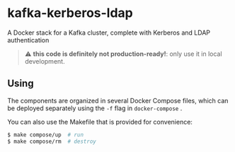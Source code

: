 # kafka-kerberos-ldap

A Docker stack for a Kafka cluster, complete with Kerberos and LDAP
authentication

> :warning: **this code is definitely not production-ready!**: only use it in
> local development.

## Using

The components are organized in several Docker Compose files, which can be
deployed separately using the `-f` flag in `docker-compose` .

You can also use the Makefile that is provided for convenience:

``` sh
$ make compose/up  # run
$ make compose/rm  # destroy
```

